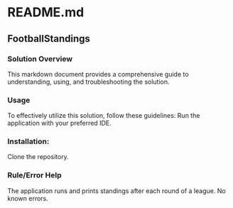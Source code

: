 # README.md
## FootballStandings

### Solution Overview
This markdown document provides a comprehensive guide to understanding, using, and troubleshooting the solution.

### Usage
To effectively utilize this solution, follow these guidelines:
Run the application with your preferred IDE.

### Installation: 
Clone the repository.

### Rule/Error Help
The application runs and prints standings after each round of a league. No known errors.

